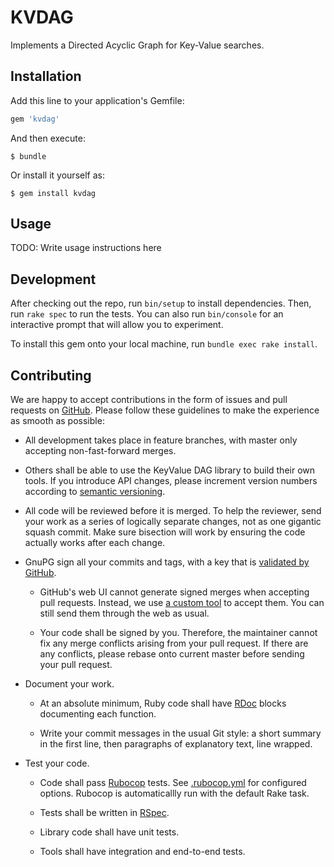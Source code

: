 # KVDAG

Implements a Directed Acyclic Graph for Key-Value searches.

## Installation

Add this line to your application's Gemfile:

```ruby
gem 'kvdag'
```

And then execute:

    $ bundle

Or install it yourself as:

    $ gem install kvdag

## Usage

TODO: Write usage instructions here

## Development

After checking out the repo, run `bin/setup` to install
dependencies. Then, run `rake spec` to run the tests. You can also run
`bin/console` for an interactive prompt that will allow you to
experiment.

To install this gem onto your local machine, run `bundle exec rake
install`.

## Contributing

We are happy to accept contributions in the form of issues and pull
requests on
[GitHub](https://github.com/saab-simc-admin/keyvaluedag). Please
follow these guidelines to make the experience as smooth as possible:

- All development takes place in feature branches, with master only
  accepting non-fast-forward merges.

- Others shall be able to use the KeyValue DAG library to build their
  own tools. If you introduce API changes, please increment version
  numbers according to [semantic versioning](http://semver.org/).

- All code will be reviewed before it is merged. To help the reviewer,
  send your work as a series of logically separate changes, not as one
  gigantic squash commit. Make sure bisection will work by ensuring
  the code actually works after each change.

- GnuPG sign all your commits and tags, with a key that is [validated
  by
  GitHub](https://help.github.com/articles/about-gpg-commit-and-tag-signatures/).

  - GitHub's web UI cannot generate signed merges when accepting pull
    requests. Instead, we use [a custom
    tool](https://github.com/saab-simc-admin/workflow-tools/tree/master/git-ghpr)
    to accept them. You can still send them through the web as usual.

  - Your code shall be signed by you. Therefore, the maintainer cannot
    fix any merge conflicts arising from your pull request. If there
    are any conflicts, please rebase onto current master before
    sending your pull request.

- Document your work.

  - At an absolute minimum, Ruby code shall have
    [RDoc](https://rdoc.github.io/rdoc/) blocks documenting each
    function.

  - Write your commit messages in the usual Git style: a short summary
    in the first line, then paragraphs of explanatory text, line
    wrapped.

- Test your code.

  - Code shall pass [Rubocop](https://github.com/bbatsov/rubocop) tests. See [.rubocop.yml](.rubocop.yml) for configured options. Rubocop is automaticallly run with the default Rake task.

  - Tests shall be written in [RSpec](http://rspec.info/).

  - Library code shall have unit tests.

  - Tools shall have integration and end-to-end tests.
